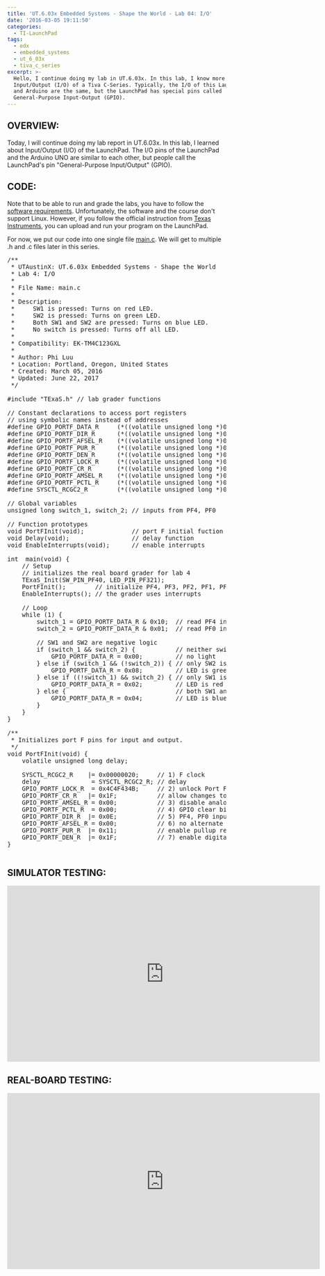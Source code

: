 ```yaml
---
title: 'UT.6.03x Embedded Systems - Shape the World - Lab 04: I/O'
date: '2016-03-05 19:11:50'
categories:
  - TI-LaunchPad
tags:
  - edx
  - embedded_systems
  - ut_6_03x
  - tiva_c_series
excerpt: >-
  Hello, I continue doing my lab in UT.6.03x. In this lab, I know more about
  Input/Output (I/O) of a Tiva C-Series. Typically, the I/O of this LaunchPad
  and Arduino are the same, but the LaunchPad has special pins called
  General-Purpose Input-Output (GPIO).
---
```


## **OVERVIEW:**

Today, I will continue doing my lab report in UT.6.03x. In this lab, I learned about Input/Output (I/O) of the LaunchPad. The I/O pins of the LaunchPad and the Arduino UNO are similar to each other, but people call the LaunchPad's pin "General-Purpose Input/Output" (GPIO).

## **CODE:**

Note that to be able to run and grade the labs, you have to follow the [software requirements](https://github.com/philectron/ut-6-03x/blob/master/software_requirements.pdf). Unfortunately, the software and the course don't support Linux. However, if you follow the official instruction from [Texas Instruments](http://www.ti.com/ww/en/LaunchPad/software.html#tabs), you can upload and run your program on the LaunchPad.

For now, we put our code into one single file [main.c](). We will get to multiple .h and .c files later in this series.

<pre class="prettyprint c-html linenums:1">
/**
 * UTAustinX: UT.6.03x Embedded Systems - Shape the World
 * Lab 4: I/O
 *
 * File Name: main.c
 *
 * Description:
 *     SW1 is pressed: Turns on red LED.
 *     SW2 is pressed: Turns on green LED.
 *     Both SW1 and SW2 are pressed: Turns on blue LED.
 *     No switch is pressed: Turns off all LED.
 *
 * Compatibility: EK-TM4C123GXL
 *
 * Author: Phi Luu
 * Location: Portland, Oregon, United States
 * Created: March 05, 2016
 * Updated: June 22, 2017
 */

#include "TExaS.h" // lab grader functions

// Constant declarations to access port registers
// using symbolic names instead of addresses
#define GPIO_PORTF_DATA_R     (*((volatile unsigned long *)0x400253FC))
#define GPIO_PORTF_DIR_R      (*((volatile unsigned long *)0x40025400))
#define GPIO_PORTF_AFSEL_R    (*((volatile unsigned long *)0x40025420))
#define GPIO_PORTF_PUR_R      (*((volatile unsigned long *)0x40025510))
#define GPIO_PORTF_DEN_R      (*((volatile unsigned long *)0x4002551C))
#define GPIO_PORTF_LOCK_R     (*((volatile unsigned long *)0x40025520))
#define GPIO_PORTF_CR_R       (*((volatile unsigned long *)0x40025524))
#define GPIO_PORTF_AMSEL_R    (*((volatile unsigned long *)0x40025528))
#define GPIO_PORTF_PCTL_R     (*((volatile unsigned long *)0x4002552C))
#define SYSCTL_RCGC2_R        (*((volatile unsigned long *)0x400FE108))

// Global variables
unsigned long switch_1, switch_2; // inputs from PF4, PF0

// Function prototypes
void PortFInit(void);             // port F initial fuction
void Delay(void);                 // delay function
void EnableInterrupts(void);      // enable interrupts

int  main(void) {
    // Setup
    // initializes the real board grader for lab 4
    TExaS_Init(SW_PIN_PF40, LED_PIN_PF321);
    PortFInit();        // initialize PF4, PF3, PF2, PF1, PF0
    EnableInterrupts(); // the grader uses interrupts

    // Loop
    while (1) {
        switch_1 = GPIO_PORTF_DATA_R & 0x10;  // read PF4 into SW1
        switch_2 = GPIO_PORTF_DATA_R & 0x01;  // read PF0 into SW2

        // SW1 and SW2 are negative logic
        if (switch_1 && switch_2) {           // neither switch
            GPIO_PORTF_DATA_R = 0x00;         // no light
        } else if (switch_1 && (!switch_2)) { // only SW2 is pressed
            GPIO_PORTF_DATA_R = 0x08;         // LED is green
        } else if ((!switch_1) && switch_2) { // only SW1 is pressed
            GPIO_PORTF_DATA_R = 0x02;         // LED is red
        } else {                              // both SW1 and SW2 are pressed
            GPIO_PORTF_DATA_R = 0x04;         // LED is blue
        }
    }
}

/**
 * Initializes port F pins for input and output.
 */
void PortFInit(void) {
    volatile unsigned long delay;

    SYSCTL_RCGC2_R    |= 0x00000020;     // 1) F clock
    delay              = SYSCTL_RCGC2_R; // delay
    GPIO_PORTF_LOCK_R  = 0x4C4F434B;     // 2) unlock Port F
    GPIO_PORTF_CR_R   |= 0x1F;           // allow changes to PF4-PF0
    GPIO_PORTF_AMSEL_R = 0x00;           // 3) disable analog function
    GPIO_PORTF_PCTL_R  = 0x00;           // 4) GPIO clear bit PCTL
    GPIO_PORTF_DIR_R  |= 0x0E;           // 5) PF4, PF0 inputs. PF3, PF2, PF1 outputs
    GPIO_PORTF_AFSEL_R = 0x00;           // 6) no alternate function
    GPIO_PORTF_PUR_R  |= 0x11;           // enable pullup resistors on PF4, PF0
    GPIO_PORTF_DEN_R  |= 0x1F;           // 7) enable digital pins PF4-PF0
}

</pre>

## **SIMULATOR TESTING:**

<div class="embedded-video">
  <iframe width="720" height="405" src="https://www.youtube.com/embed/DNSOzYuCIfI?list=PLt_UZum7NVtnj_7WdI7Gp1cbeFg79-ami" frameborder="0" allowfullscreen></iframe>
</div>

## **REAL-BOARD TESTING:**

<div class="embedded-video">
  <iframe width="720" height="405" src="https://www.youtube.com/embed/LX-AnQ4gHQw?list=PLt_UZum7NVtnj_7WdI7Gp1cbeFg79-ami" frameborder="0" allowfullscreen></iframe>
</div>
